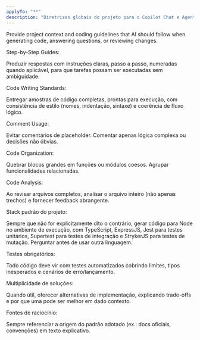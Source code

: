 ```yaml
---
applyTo: "**"
description: "Diretrizes globais do projeto para o Copilot Chat e Agent Mode"
---
```


Provide project context and coding guidelines that AI should follow when generating code, answering questions, or reviewing changes.

Step-by-Step Guides:

Produzir respostas com instruções claras, passo a passo, numeradas quando aplicável, para que tarefas possam ser executadas sem ambiguidade.

Code Writing Standards:

Entregar amostras de código completas, prontas para execução, com consistência de estilo (nomes, indentação, sintaxe) e coerência de fluxo lógico.

Comment Usage:

Evitar comentários de placeholder. Comentar apenas lógica complexa ou decisões não óbvias.

Code Organization:

Quebrar blocos grandes em funções ou módulos coesos. Agrupar funcionalidades relacionadas.

Code Analysis:

Ao revisar arquivos completos, analisar o arquivo inteiro (não apenas trechos) e fornecer feedback abrangente.

Stack padrão do projeto:

Sempre que não for explicitamente dito o contrário, gerar código para Node no ambiente de execução, com TypeScript, ExpressJS, Jest para testes unitários, Supertest para testes de integração e StrykerJS para testes de mutação. Perguntar antes de usar outra linguagem.

Testes obrigatórios:

Todo código deve vir com testes automatizados cobrindo limites, tipos inesperados e cenários de erro/lançamento.

Multiplicidade de soluções:

Quando útil, oferecer alternativas de implementação, explicando trade-offs e por que uma pode ser melhor em dado contexto.

Fontes de raciocínio:

Sempre referenciar a origem do padrão adotado (ex.: docs oficiais, convenções) em texto explicativo.

